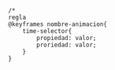     /*
    regla 
    @keyframes nombre-animacion{
        time-selector{
            propiedad: valor;
            proriedad: valor;
        }
    }